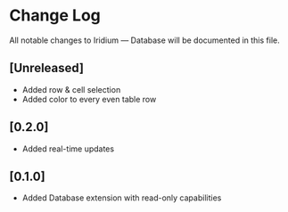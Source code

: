 # Change Log

All notable changes to Iridium — Database will be documented in this file.

## [Unreleased]
- Added row &amp; cell selection
- Added color to every even table row 

## [0.2.0]
- Added real-time updates

## [0.1.0]
- Added Database extension with read-only capabilities
